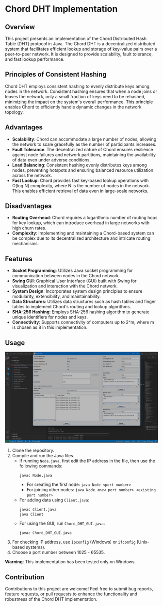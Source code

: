 # Chord DHT Implementation

## Overview

This project presents an implementation of the Chord Distributed Hash Table (DHT) protocol in Java. The Chord DHT is a decentralized distributed system that facilitates efficient lookup and storage of key-value pairs over a peer-to-peer network. It is designed to provide scalability, fault tolerance, and fast lookup performance.

## Principles of Consistent Hashing

Chord DHT employs consistent hashing to evenly distribute keys among nodes in the network. Consistent hashing ensures that when a node joins or leaves the network, only a small fraction of keys need to be rehashed, minimizing the impact on the system's overall performance. This principle enables Chord to efficiently handle dynamic changes in the network topology.

## Advantages

- **Scalability**: Chord can accommodate a large number of nodes, allowing the network to scale gracefully as the number of participants increases.
- **Fault Tolerance**: The decentralized nature of Chord ensures resilience against node failures and network partitions, maintaining the availability of data even under adverse conditions.
- **Load Balancing**: Consistent hashing evenly distributes keys among nodes, preventing hotspots and ensuring balanced resource utilization across the network.
- **Fast Lookup**: Chord provides fast key-based lookup operations with O(log N) complexity, where N is the number of nodes in the network. This enables efficient retrieval of data even in large-scale networks.

## Disadvantages

- **Routing Overhead**: Chord requires a logarithmic number of routing hops for key lookup, which can introduce overhead in large networks with high churn rates.
- **Complexity**: Implementing and maintaining a Chord-based system can be complex due to its decentralized architecture and intricate routing mechanisms.

## Features

- **Socket Programming**: Utilizes Java socket programming for communication between nodes in the Chord network.
- **Swing GUI**: Graphical User Interface (GUI) built with Swing for visualization and interaction with the Chord network.
- **System Design**: Incorporates system design principles to ensure modularity, extensibility, and maintainability.
- **Data Structures**: Utilizes data structures such as hash tables and finger tables to implement Chord's routing and lookup algorithms.
- **SHA-256 Hashing**: Employs SHA-256 hashing algorithm to generate unique identifiers for nodes and keys.
- **Connectivity**: Supports connectivity of computers up to 2^m, where m is chosen as 8 in this implementation.

## Usage

![Chord-P2P](Chord-P2P.png)

1. Clone the repository.
2. Compile and run the Java files.
    - If running `Node.java`, first edit the IP address in the file, then use the following commands:
        ```
        javac Node.java
        ```
        - For creating the first node: `java Node <port number>`
        - For joining other nodes: `java Node <new port number> <existing port number>`
    - For adding data using `Client.java`:
        ```
        javac Client.java
        java Client
        ```
    - For using the GUI, run `Chord_DHT_GUI.java`:
        ```
        javac Chord_DHT_GUI.java
        ```
3. For checking IP address, use `ipconfig` (Windows) or `ifconfig` (Unix-based systems).
4. Choose a port number between 1025 - 65535.

**Warning**: This implementation has been tested only on Windows.

## Contribution

Contributions to this project are welcome! Feel free to submit bug reports, feature requests, or pull requests to enhance the functionality and robustness of the Chord DHT implementation.

